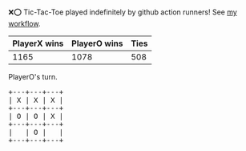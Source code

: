 :x::o: Tic-Tac-Toe played indefinitely by github action runners! See [my workflow](.github/workflows/play.yaml).

|PlayerX wins|PlayerO wins|Ties|
|-|-|-|
|1165|1078|508|

PlayerO's turn.

<pre>
+---+---+---+
| X | X | X |
+---+---+---+
| O | O | X |
+---+---+---+
|   | O |   |
+---+---+---+
</pre>